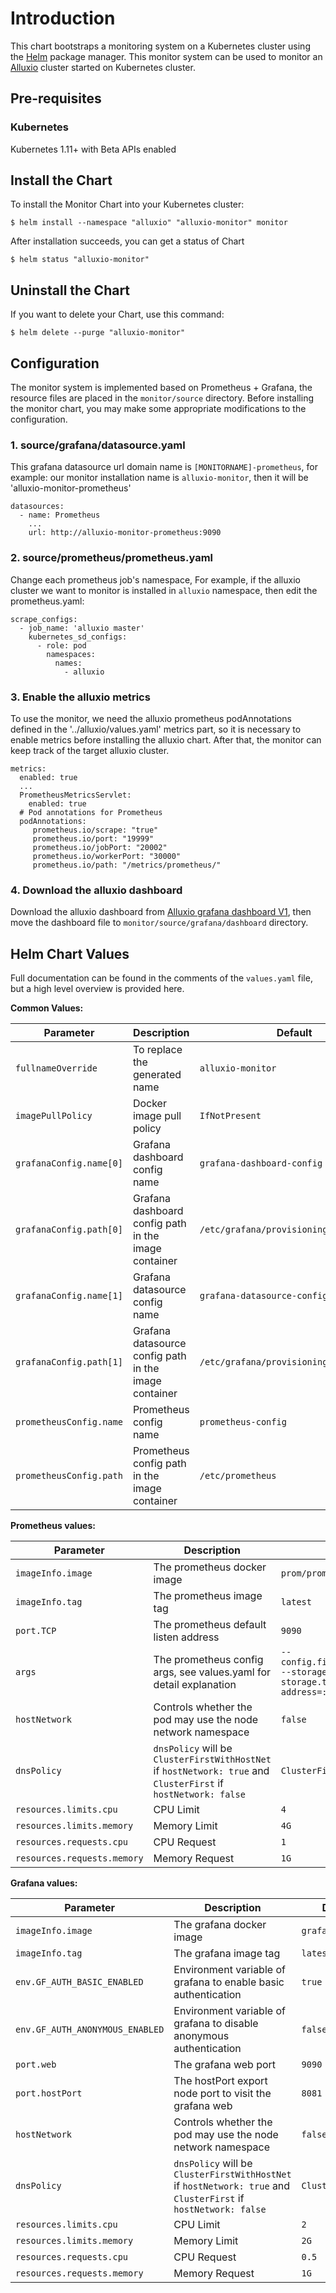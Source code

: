 # Introduction

This chart bootstraps a monitoring system on a Kubernetes cluster using the [Helm](https://helm.sh/docs/using_helm/#installing-helm) package manager. This monitor system can be used to 
monitor an [Alluxio](https://www.alluxio.io/) cluster started on Kubernetes cluster.

## Pre-requisites

### Kubernetes
Kubernetes 1.11+ with Beta APIs enabled

## Install the Chart

To install the Monitor Chart into your Kubernetes cluster:

```
$ helm install --namespace "alluxio" "alluxio-monitor" monitor
```

After installation succeeds, you can get a status of Chart

```
$ helm status "alluxio-monitor"
```

## Uninstall the Chart

If you want to delete your Chart, use this command:

```
$ helm delete --purge "alluxio-monitor"
```

## Configuration
The monitor system is implemented based on Prometheus + Grafana, the resource files are placed in the `monitor/source` directory.
Before installing the monitor chart, you may make some appropriate modifications to the configuration.
### 1. source/grafana/datasource.yaml
This grafana datasource url domain name is `[MONITORNAME]-prometheus`, for example: our monitor installation name is `alluxio-monitor`, then it will be 'alluxio-monitor-prometheus'  
```
datasources:
  - name: Prometheus
    ...
    url: http://alluxio-monitor-prometheus:9090 
```
### 2. source/prometheus/prometheus.yaml
Change each prometheus job's namespace, For example, if the alluxio cluster we want to monitor is installed in `alluxio` namespace, then edit the prometheus.yaml:
```
scrape_configs:
  - job_name: 'alluxio master'
    kubernetes_sd_configs:
      - role: pod
        namespaces:
          names:
            - alluxio
```
### 3. Enable the alluxio metrics
To use the monitor, we need the alluxio prometheus podAnnotations defined in the '../alluxio/values.yaml' metrics part, so it is necessary to enable metrics before installing the alluxio chart.
After that, the monitor can keep track of the target alluxio cluster.
```
metrics:
  enabled: true
  ...
  PrometheusMetricsServlet:
    enabled: true
  # Pod annotations for Prometheus
  podAnnotations:
     prometheus.io/scrape: "true"
     prometheus.io/port: "19999"
     prometheus.io/jobPort: "20002"
     prometheus.io/workerPort: "30000"
     prometheus.io/path: "/metrics/prometheus/"
```
### 4. Download the alluxio dashboard
Download the alluxio dashboard from [Alluxio grafana dashboard V1](https://grafana.com/grafana/dashboards/17763-alluxio-prometheus-grafana-monitor-v1/), then
move the dashboard file to `monitor/source/grafana/dashboard` directory.

## Helm Chart Values

Full documentation can be found in the comments of the `values.yaml` file, but a high level overview is provided here.

__Common Values:__

| Parameter               | Description                                            | Default                                 |
|-------------------------|--------------------------------------------------------|-----------------------------------------|
| `fullnameOverride`      | To replace the generated name                          | `alluxio-monitor`                       |
| `imagePullPolicy`       | Docker image pull policy                               | `IfNotPresent`                          |
| `grafanaConfig.name[0]` | Grafana dashboard config name                          | `grafana-dashboard-config`              |
| `grafanaConfig.path[0]` | Grafana dashboard config path in the image container   | `/etc/grafana/provisioning/dashboards`  |
| `grafanaConfig.name[1]` | Grafana datasource config name                         | `grafana-datasource-config`             |
| `grafanaConfig.path[1]` | Grafana datasource config path in the image container  | `/etc/grafana/provisioning/datasources` |
| `prometheusConfig.name` | Prometheus config name                                 | `prometheus-config`                     |
| `prometheusConfig.path` | Prometheus config  path in the image container         | `/etc/prometheus`                       |

__Prometheus values:__

| Parameter                   | Description                                                                                                     | Default                                                                                                                                |
|-----------------------------|-----------------------------------------------------------------------------------------------------------------|----------------------------------------------------------------------------------------------------------------------------------------|
| `imageInfo.image`           | The prometheus docker image                                                                                     | `prom/prometheus`                                                                                                                      |
| `imageInfo.tag`             | The prometheus image tag                                                                                        | `latest`                                                                                                                               |
| `port.TCP`                  | The prometheus default listen address                                                                           | `9090`                                                                                                                                 |
| `args`                      | The prometheus config args, see values.yaml for detail explanation                                              | `--config.file=/etc/prometheus/prometheus.yml --storage.tsdb.path=/prometheus --storage.tsdb.retention=72h --web.listen-address=:9090` |
| `hostNetwork`               | Controls whether the pod may use the node network namespace                                                     | `false`                                                                                                                                |
| `dnsPolicy`                 | `dnsPolicy` will be `ClusterFirstWithHostNet` if `hostNetwork: true` and `ClusterFirst` if `hostNetwork: false` | `ClusterFirst`                                                                                                                         |
| `resources.limits.cpu`      | CPU Limit                                                                                                       | `4`                                                                                                                                    |
| `resources.limits.memory`   | Memory Limit                                                                                                    | `4G`                                                                                                                                   |
| `resources.requests.cpu`    | CPU Request                                                                                                     | `1`                                                                                                                                    |
| `resources.requests.memory` | Memory Request                                                                                                  | `1G`                                                                                                                                   |

__Grafana values:__

| Parameter                       | Description                                                                                                     | Default           |
|---------------------------------|-----------------------------------------------------------------------------------------------------------------|-------------------|
| `imageInfo.image`               | The grafana docker image                                                                                        | `grafana/grafana` |
| `imageInfo.tag`                 | The grafana image tag                                                                                           | `latest`          |
| `env.GF_AUTH_BASIC_ENABLED`     | Environment variable of grafana to enable basic authentication                                                  | `true`            |
| `env.GF_AUTH_ANONYMOUS_ENABLED` | Environment variable of grafana to disable anonymous authentication                                             | `false`           |
| `port.web`                      | The grafana web port                                                                                            | `9090`            |
| `port.hostPort`                 | The hostPort export node port to visit the grafana web                                                          | `8081`            |
| `hostNetwork`                   | Controls whether the pod may use the node network namespace                                                     | `false`           |
| `dnsPolicy`                     | `dnsPolicy` will be `ClusterFirstWithHostNet` if `hostNetwork: true` and `ClusterFirst` if `hostNetwork: false` | `ClusterFirst`    |
| `resources.limits.cpu`          | CPU Limit                                                                                                       | `2`               |
| `resources.limits.memory`       | Memory Limit                                                                                                    | `2G`              |
| `resources.requests.cpu`        | CPU Request                                                                                                     | `0.5`             |
| `resources.requests.memory`     | Memory Request                                                                                                  | `1G`              |

